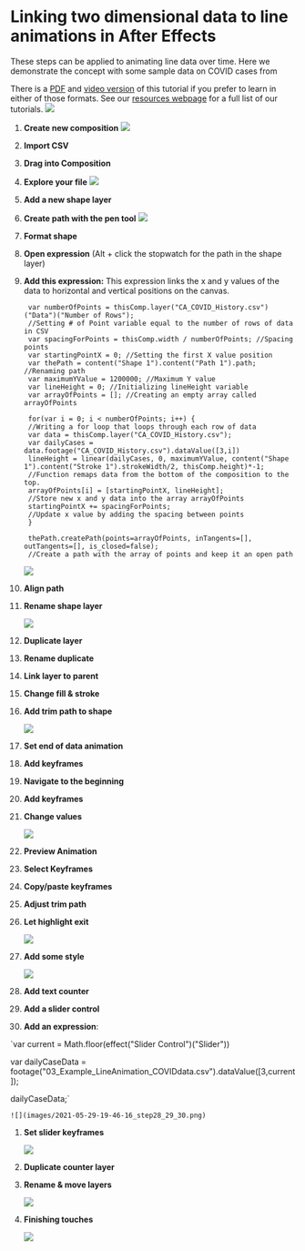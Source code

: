 # Linking two dimensional data to line animations in After Effects
These steps can be applied to animating line data over time. Here we demonstrate the concept with some sample data on COVID cases from 

There is a [PDF](https://drive.google.com/file/d/11D-X7jaVxfqbnESMDX1sLL_BUEhXPraa/view) and [video version](https://youtu.be/gqGEqlRfcfE) of this tutorial if you prefer to learn in either of those formats. See our [resources webpage](https://www.jessiekb.com/resources) for a full list of our tutorials.
[![](images/2021-05-29-19-31-04_LineAnimation.png)](https://youtu.be/gqGEqlRfcfE)

1. **Create new composition**
    ![](images/2021-05-29-19-33-54_step1.png)
1. **Import CSV**
1. **Drag into Composition**
1. **Explore your file**
    ![](images/2021-05-29-19-34-59_step2_3_4.png)
1. **Add a new shape layer**
1. **Create path with the pen tool**
    ![](images/2021-05-29-19-36-08_step5_6.png)
1. **Format shape**
1. **Open expression** (Alt + click the stopwatch for the path in the shape layer)
1. **Add this expression:**
    This expression links the x and y values of the data to horizontal and vertical positions on the canvas.

        var numberOfPoints = thisComp.layer("CA_COVID_History.csv")("Data")("Number of Rows");
        //Setting # of Point variable equal to the number of rows of data in CSV
        var spacingForPoints = thisComp.width / numberOfPoints; //Spacing points
        var startingPointX = 0; //Setting the first X value position
        var thePath = content("Shape 1").content("Path 1").path; //Renaming path
        var maximumYValue = 1200000; //Maximum Y value
        var lineHeight = 0; //Initializing lineHeight variable
        var arrayOfPoints = []; //Creating an empty array called arrayOfPoints

        for(var i = 0; i < numberOfPoints; i++) { 
        //Writing a for loop that loops through each row of data
        var data = thisComp.layer("CA_COVID_History.csv");
        var dailyCases = data.footage("CA_COVID_History.csv").dataValue([3,i])
        lineHeight = linear(dailyCases, 0, maximumYValue, content("Shape 1").content("Stroke 1").strokeWidth/2, thisComp.height)*-1;
        //Function remaps data from the bottom of the composition to the top.
        arrayOfPoints[i] = [startingPointX, lineHeight];
        //Store new x and y data into the array arrayOfPoints
        startingPointX += spacingForPoints;
        //Update x value by adding the spacing between points
        }

        thePath.createPath(points=arrayOfPoints, inTangents=[], outTangents=[], is_closed=false);
        //Create a path with the array of points and keep it an open path

    ![](images/2021-05-29-19-37-20step_7_8_9.png)

1. **Align path**
1. **Rename shape layer**

    ![](images/2021-05-29-19-40-10_step10_11.png)

1. **Duplicate layer**
1. **Rename duplicate**
1. **Link layer to parent**
1. **Change fill & stroke**
1. **Add trim path to shape**

    ![](images/2021-05-29-19-42-52_step12_13_14_15_16.png)

1. **Set end of data animation**
1. **Add keyframes**
1. **Navigate to the beginning**
1. **Add keyframes**
1. **Change values**

    ![](images/2021-05-29-19-44-30_step17_18_19_20_21.png)

1. **Preview Animation**
1. **Select Keyframes**
1. **Copy/paste keyframes**
1. **Adjust trim path**
1. **Let highlight exit**

    ![](images/2021-05-29-19-44-57_step22_23_24_25_26.png)

1. **Add some style**

    ![](images/2021-05-29-19-47-08_step27.png)

1. **Add text counter**
1. **Add a slider control**
1. **Add an expression**: 

`var current = Math.floor(effect("Slider Control")("Slider"))

var dailyCaseData = footage("03_Example_LineAnimation_COVIDdata.csv").dataValue([3,current]);

dailyCaseData;`

    ![](images/2021-05-29-19-46-16_step28_29_30.png)

1. **Set slider keyframes**
    
    ![](images/2021-05-29-19-47-26_step31.png)

1. **Duplicate counter layer**
1. **Rename & move layers**

    ![](images/2021-05-29-19-48-10_step32_33.png)

1. **Finishing touches**

    ![](images/2021-05-29-19-49-06_step34.png)
